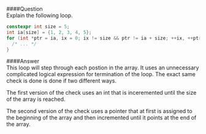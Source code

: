 ####Question  
Explain the following loop.
```cpp
constexpr int size = 5;
int ia[size] = {1, 2, 3, 4, 5};
for (int *ptr = ia, ix = 0; ix != size && ptr != ia + size; ++ix, ++ptr) {
  /* ... */
}
```
####Answer  
This loop will step through each postion in the array. It uses an unnecessary complicated logical expression for termination of the loop. The exact same check is done is done if two different ways.  

The first version of the check uses an int that is inceremented until the size of the array is reached.  

The second version of the check uses a pointer that at first is assigned to the beginning of the array and then incremented until it points at the end of the array.  
